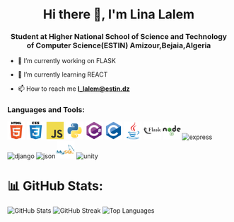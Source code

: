 <h1 align="center">Hi there 👋, I'm Lina Lalem</h1>
<h3 align="center">Student at Higher National School of Science and Technology of Computer Science(ESTIN) Amizour,Bejaia,Algeria</h3>

- 🔭 I’m currently working on FLASK
- 🌱 I’m currently learning REACT

- 📫 How to reach me **l_lalem@estin.dz**

<h3 align="left">Languages and Tools:</h3>
<p align="left">
    <img src="https://raw.githubusercontent.com/devicons/devicon/master/icons/html5/html5-original-wordmark.svg" alt="html5" width="40" height="40"/>
    <img src="https://raw.githubusercontent.com/devicons/devicon/master/icons/css3/css3-original-wordmark.svg" alt="css3" width="40" height="40"/>
    <img src="https://raw.githubusercontent.com/devicons/devicon/master/icons/javascript/javascript-original.svg" alt="javascript" width="40" height="40"/>
    <img src="https://raw.githubusercontent.com/devicons/devicon/master/icons/python/python-original.svg" alt="python" width="40" height="40"/>
    <img src="https://raw.githubusercontent.com/devicons/devicon/master/icons/csharp/csharp-original.svg" alt="csharp" width="40" height="40"/>
    <img src="https://raw.githubusercontent.com/devicons/devicon/master/icons/c/c-original.svg" alt="c" width="40" height="40"/>
    <img src="https://raw.githubusercontent.com/devicons/devicon/master/icons/java/java-original.svg" alt="java" width="40" height="40"/>
    <img src="https://raw.githubusercontent.com/devicons/devicon/master/icons/flask/flask-original-wordmark.svg" alt="flask" width="40" height="40"/>
    <img src="https://raw.githubusercontent.com/devicons/devicon/master/icons/nodejs/nodejs-original-wordmark.svg" alt="nodejs" width="40" height="40"/>
    <img src="https://www.vectorlogo.zone/logos/expressjs/expressjs-icon.svg" alt="express" width="40" height="40"/>
    <img src="https://cdn.worldvectorlogo.com/logos/django.svg" alt="django" width="40" height="40"/>
    <img src="https://www.vectorlogo.zone/logos/json/json-icon.svg" alt="json" width="40" height="40"/>
    <img src="https://raw.githubusercontent.com/devicons/devicon/master/icons/mysql/mysql-original-wordmark.svg" alt="mysql" width="40" height="40"/>
    <img src="https://www.vectorlogo.zone/logos/unity3d/unity3d-icon.svg" alt="unity" width="40" height="40"/>
</p>

# 📊 GitHub Stats:
![GitHub Stats](https://github-readme-stats.vercel.app/api?username=linalalem&theme=dark&hide_border=false&include_all_commits=false&count_private=true)
![GitHub Streak](https://github-readme-streak-stats.herokuapp.com/?user=linalalem&theme=dark&hide_border=false)
![Top Languages](https://github-readme-stats.vercel.app/api/top-langs/?username=linalalem&theme=dark&hide_border=false&include_all_commits=false&count_private=true&layout=compact)

